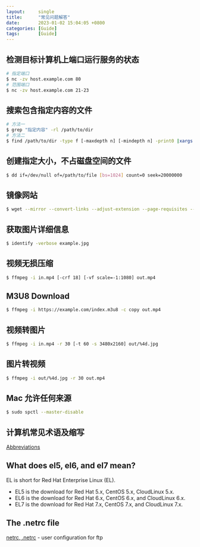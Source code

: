 ```yaml
---
layout:     single
title:      "常见问题解答"
date:       2023-01-02 15:04:05 +0800
categories: [Guide]
tags:       [Guide]
---
```


## 检测目标计算机上端口运行服务的状态
```bash
# 指定端口
$ nc -zv host.example.com 80
# 范围端口
$ nc -zv host.example.com 21-23
```

## 搜索包含指定内容的文件
```bash
# 方法一
$ grep "指定内容" -rl /path/to/dir
# 方法二
$ find /path/to/dir -type f [-maxdepth n] [-mindepth n] -print0 |xargs -0 grep "指定内容"  
```

## 创建指定大小，不占磁盘空间的文件
```bash
$ dd if=/dev/null of=/path/to/file [bs=1024] count=0 seek=20000000
```

## 镜像网站
```bash
$ wget --mirror --convert-links --adjust-extension --page-requisites --no-parent https://www.example.com
```

## 获取图片详细信息
```bash
$ identify -verbose example.jpg
```

## 视频无损压缩
```bash
$ ffmpeg -i in.mp4 [-crf 18] [-vf scale=-1:1080] out.mp4
```

## M3U8 Download
```bash
$ ffmpeg -i https://example.com/index.m3u8 -c copy out.mp4
```

## 视频转图片
```bash
$ ffmpeg -i in.mp4 -r 30 [-t 60 -s 3480x2160] out/%4d.jpg 
```

## 图片转视频
```bash
$ ffmpeg -i out/%4d.jpg -r 30 out.mp4
```

## Mac 允许任何来源
```bash
$ sudo spctl --master-disable
```

## 计算机常见术语及缩写

  [Abbreviations](/guide-abbreviations)

## What does el5, el6, and el7 mean?

EL is short for Red Hat Enterprise Linux (EL).

  - EL5 is the download for Red Hat 5.x, CentOS 5.x, CloudLinux 5.x.
  - EL6 is the download for Red Hat 6.x, CentOS 6.x, and CloudLinux 6.x.
  - EL7 is the download for Red Hat 7.x, CentOS 7.x, and CloudLinux 7.x.

## The .netrc file

  [netrc, .netrc](https://linux.die.net/man/5/netrc) - user configuration for ftp
